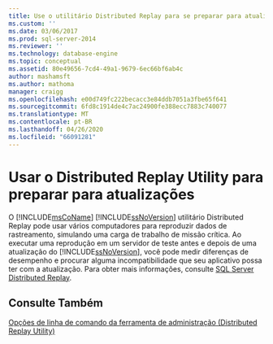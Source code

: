 ```yaml
---
title: Use o utilitário Distributed Replay para se preparar para atualizações | Microsoft Docs
ms.custom: ''
ms.date: 03/06/2017
ms.prod: sql-server-2014
ms.reviewer: ''
ms.technology: database-engine
ms.topic: conceptual
ms.assetid: 80e49656-7cd4-49a1-9679-6ec66bf6ab4c
author: mashamsft
ms.author: mathoma
manager: craigg
ms.openlocfilehash: e00d749fc222becacc3e84ddb7051a3fbe65f641
ms.sourcegitcommit: 6fd8c1914de4c7ac24900fe388ecc7883c740077
ms.translationtype: MT
ms.contentlocale: pt-BR
ms.lasthandoff: 04/26/2020
ms.locfileid: "66091281"
---
```

# <a name="use-the-distributed-replay-utility-to-prepare-for-upgrades"></a>Usar o Distributed Replay Utility para preparar para atualizações
  O [!INCLUDE[msCoName](../../includes/msconame-md.md)] [!INCLUDE[ssNoVersion](../../includes/ssnoversion-md.md)] utilitário Distributed Replay pode usar vários computadores para reproduzir dados de rastreamento, simulando uma carga de trabalho de missão crítica. Ao executar uma reprodução em um servidor de teste antes e depois de uma atualização do [!INCLUDE[ssNoVersion](../../includes/ssnoversion-md.md)], você pode medir diferenças de desempenho e procurar alguma incompatibilidade que seu aplicativo possa ter com a atualização. Para obter mais informações, consulte [SQL Server Distributed Replay](../../tools/distributed-replay/sql-server-distributed-replay.md).  
  
## <a name="see-also"></a>Consulte Também  
 [Opções de linha de comando da ferramenta de administração &#40;Distributed Replay Utility&#41;](../../tools/distributed-replay/administration-tool-command-line-options-distributed-replay-utility.md)  
  
  
